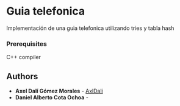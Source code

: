 # Guia telefonica

Implementación de una guia telefonica utilizando tries y tabla hash

### Prerequisites
C++ compiler

## Authors

* **Axel Dalí Gómez Morales** - [AxlDali](https://github.com/AxlDali)
* **Daniel Alberto Cota Ochoa** -
